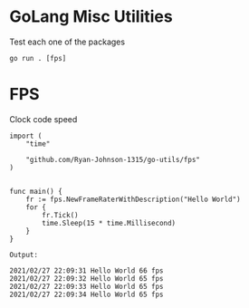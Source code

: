 # GoLang Misc Utilities
Test each one of the packages

```
go run . [fps]
```
# FPS

Clock code speed

```
import (
    "time"
    
    "github.com/Ryan-Johnson-1315/go-utils/fps"
)


func main() {
    fr := fps.NewFrameRaterWithDescription("Hello World")
    for {
        fr.Tick()
        time.Sleep(15 * time.Millisecond)
    }
}

Output:

2021/02/27 22:09:31 Hello World 66 fps
2021/02/27 22:09:32 Hello World 65 fps
2021/02/27 22:09:33 Hello World 65 fps
2021/02/27 22:09:34 Hello World 65 fps

```
